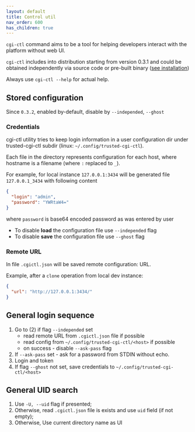 ```yaml
---
layout: default
title: Control util
nav_order: 600
has_children: true
---
```


`cgi-ctl` command aims to be a tool for helping developers interact with the platform without web UI.

`cgi-ctl` includes into distribution starting from version 0.3.1 and could be obtained independently
via source code or pre-built binary ([see installation](../administrating/installation))

Always use `cgi-ctl --help` for actual help.

## Stored configuration

Since `0.3.2`, enabled by-default, disable by `--independed`, `--ghost`

### Credentials

cgi-ctl utility tries to keep login information in a user configuration dir under trusted-cgi-ctl subdir
 (linux: `~/.config/trusted-cgi-ctl`).
 
Each file in the directory represents configuration for each host, where hostname is a filename (where `:` replaced to `_`).

For example, for local instance `127.0.0.1:3434` will be generated file `127.0.0.1_3434` with following content

```json
{
  "login": "admin",
  "password": "YWRtaW4="
}
```

where `password` is base64 encoded password as was entered by user

* To disable **load** the configuration file use `--independed` flag
* To disable **save** the configuration file use `--ghost` flag

### Remote URL

In file `.cgictl.json` will be saved remote configuration: URL.

Example, after a `clone` operation from local dev instance:

```json
{
  "url": "http://127.0.0.1:3434/"
}
``` 

## General login sequence

1. Go to (2) if flag `--independed` set
   * read remote URL from `.cgictl.json` file if possible
   * read config from `~/.config/trusted-cgi-ctl/<host>` if possible
   * on success - disable `--ask-pass` flag
2. If `--ask-pass` set - ask for a password from STDIN without echo.
3. Login and token
4. If flag `--ghost` not set, save credentials to `~/.config/trusted-cgi-ctl/<host>`

## General UID search

1. Use `-U, --uid` flag if presented;
2. Otherwise, read `.cgictl.json` file is exists and use `uid` field (if not empty);
3. Otherwise, Use current directory name as UI
